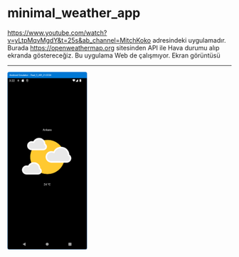 # minimal_weather_app

https://www.youtube.com/watch?v=yLtpMqvMgdY&t=25s&ab_channel=MitchKoko adresindeki uygulamadır.
Burada https://openweathermap.org sitesinden API ile Hava durumu alıp ekranda göstereceğiz.
Bu uygulama Web de çalışmıyor.
Ekran görüntüsü
<HR>
<img src="https://github.com/VedatBiner/flutter-codes/blob/master/minimal_weather_app/screen_shots/img-01.png" height="400em"/>

